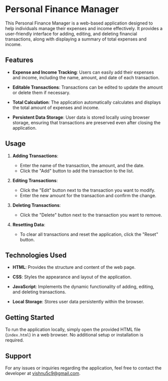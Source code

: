 # Personal Finance Manager

This Personal Finance Manager is a web-based application designed to help individuals manage their expenses and income effectively. It provides a user-friendly interface for adding, editing, and deleting financial transactions, along with displaying a summary of total expenses and income.

## Features

- **Expense and Income Tracking**: Users can easily add their expenses and income, including the name, amount, and date of each transaction.
  
- **Editable Transactions**: Transactions can be edited to update the amount or delete them if necessary.

- **Total Calculation**: The application automatically calculates and displays the total amount of expenses and income.

- **Persistent Data Storage**: User data is stored locally using browser storage, ensuring that transactions are preserved even after closing the application.

## Usage

1. **Adding Transactions**:
   - Enter the name of the transaction, the amount, and the date.
   - Click the "Add" button to add the transaction to the list.

2. **Editing Transactions**:
   - Click the "Edit" button next to the transaction you want to modify.
   - Enter the new amount for the transaction and confirm the change.

3. **Deleting Transactions**:
   - Click the "Delete" button next to the transaction you want to remove.

4. **Resetting Data**:
   - To clear all transactions and reset the application, click the "Reset" button.

## Technologies Used

- **HTML**: Provides the structure and content of the web page.
  
- **CSS**: Styles the appearance and layout of the application.

- **JavaScript**: Implements the dynamic functionality of adding, editing, and deleting transactions.

- **Local Storage**: Stores user data persistently within the browser.

## Getting Started

To run the application locally, simply open the provided HTML file (`index.html`) in a web browser. No additional setup or installation is required.

## Support

For any issues or inquiries regarding the application, feel free to contact the developer at [vishnu5c9@gmail.com](mailto:vishnu5c9@gmail.com).
